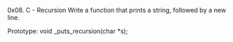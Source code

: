0x08. C - Recursion
Write a function that prints a string, followed by a new line.

Prototype: void _puts_recursion(char *s);
